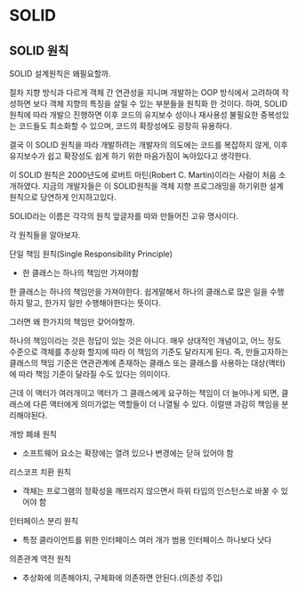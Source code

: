 # SOLID

## SOLID 원칙

SOLID 설계원칙은 왜필요할까.

절차 지향 방식과 다르게 객체 간 연관성을 지니며 개발하는 OOP 방식에서 고려하여 작성하면 보다 객체 지향의 특징을 살릴 수 있는 부분들을 원칙화 한 것이다. 하여, SOLID 원칙에 따라 개발으 진행하면 이후 코드의 유지보수 성이나 재사용성 불필요한 중복성있는 코드들도 최소화할 수 있으며, 코드의 확장성에도 굉장히 유용하다.

결국 이 SOLID 원칙을 따라 개발하려는 개발자의 의도에는 코드를 복잡하지 않게, 이후 유지보수가 쉽고 확장성도 쉽게 하기 위한 마음가짐이 녹아있다고 생각한다.

이 SOLID 원칙은 2000년도에 로버트 마틴(Robert C. Martin)이라는 사람이 처음 소개하였다. 지금의 개발자들은 이 SOLID원칙을 객체 지향 프로그래밍을 하기위한 설계 원칙으로 당연하게 인지하고있다.

SOLID라는 이름은 각각의 원칙 앞글자를 따와 만들어진 고유 명사이다.

각 원칙들을 알아보자.

단일 책임 원칙(Single Responsibility Principle)

- 한 클래스는 하나의 책임만 가져야함

한 클래스는 하나의 책임만을 가져야한다. 쉽게말해서 하나의 클래스로 많은 일을 수행하지 말고, 한가지 일만 수행해야한다는 뜻이다. 

그러면 왜 한가지의 책임만 갖어야할까. 

하나의 책임이라는 것은 정답이 있는 것은 아니다. 매우 상대적인 개념이고, 어느 정도 수준으로 객체를 추상화 할지에 따라 이 책임의 기준도 달라지게 된다.  즉, 만들고자하는 클래스의 책임 기준은 연관관계에 존재하는 클래스 또는 클래스를 사용하는 대상(액터)에 따라 책임 기준이 달라질 수도 있다는 의미이다.

근데 이 액터가 여러개이고 액터가 그 클래스에게 요구하는 책임이 더 늘어나게 되면, 클래스에 다른 액터에게 의미가없는 역할들이 더 나열될 수 있다. 이럴땐 과감히 책임을 분리해야된다.

개방 폐쇄 원칙

- 소프트웨어 요소는 확장에는 열려 있으나 변경에는 닫혀 있어야 함

리스코프 치환 원칙

- 객체는 프로그램의 정확성을 깨뜨리지 않으면서 하위 타입의 인스턴스로 바꿀 수 있어야 함

인터페이스 분리 원칙

- 특정 클라이언트를 위한 인터페이스 여러 개가 범용 인터페이스 하나보다 낫다

의존관계 역전 원칙

- 추상화에 의존해야지, 구체화에 의존하면 안된다.(의존성 주입)